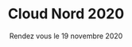 ---
title: "Cloud Nord 2020"
catchphrase: "L'événement 100% Cloud, 100% Online"
date: "Rendez vous le 19 novembre 2020"
text: "Participez à l'élaboration du contenu et programme en répondant à 3 questions :"
button: "Donnez votre avis !"
---